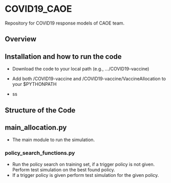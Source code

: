 # COVID19_CAOE

Repository for COVID19 response models of CAOE team. 

## Overview

## Installation and how to run the code

- Download the code to your local path (e.g., .../COVID19-vaccine)

- Add both /COVID19-vaccine and /COVID19-vaccine/VaccineAllocation to your $PYTHONPATH
- ss

## Structure of the Code

## main_allocation.py

- The main module to run the simulation.

### policy_search_functions.py

- Run the policy search on training set, if a trigger policy is not given. 
Perform test simulation on the best found  policy.
- If a trigger policy is given perform test simulation for the given policy.


